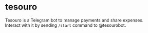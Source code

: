# tesouro
Tesouro is a Telegram bot to manage payments and share expenses.<br>
Interact with it by sending ```/start``` command to @tesourobot.
